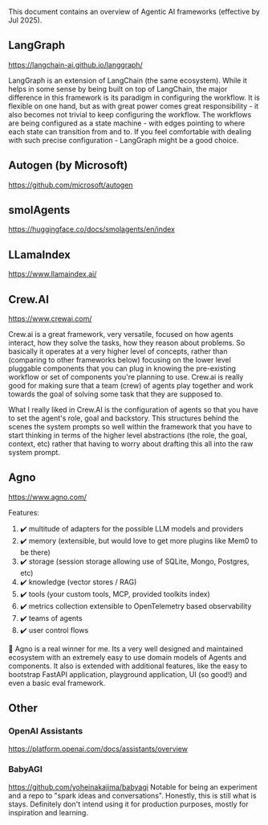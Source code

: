 This document contains an overview of Agentic AI frameworks (effective by Jul 2025).

## LangGraph
https://langchain-ai.github.io/langgraph/

LangGraph is an extension of LangChain (the same ecosystem). While it helps in some sense by being built on top of LangChain, the major difference in this framework is its paradigm in configuring the workflow. It is flexible on one hand, but as with great power comes great responsibility - it also becomes not trivial to keep configuring the workflow.
The workflows are being configured as a state machine - with edges pointing to where each state can transition from and to. If you feel comfortable with dealing with such precise configuration - LangGraph might be a good choice.

## Autogen (by Microsoft)
https://github.com/microsoft/autogen

## smolAgents
https://huggingface.co/docs/smolagents/en/index

## LLamaIndex
https://www.llamaindex.ai/

## Crew.AI
https://www.crewai.com/

Crew.ai is a great framework, very versatile, focused on how agents interact, how they solve the tasks, how they reason about problems. 
So basically it operates at a very higher level of concepts, rather than (comparing to other frameworks below) focusing on the lower level pluggable components that you can plug in knowing the pre-existing workflow or set of components you're planning to use.
Crew.ai is really good for making sure that a team (crew) of agents play together and work towards the goal of solving some task that they are supposed to.

What I really liked in Crew.AI is the configuration of agents so that you have to set the agent's role, goal and backstory. 
This structures behind the scenes the system prompts so well within the framework that you have to start thinking in terms of the higher level abstractions (the role, the goal, context, etc) rather that having to worry about drafting this all into the raw system prompt.

## Agno
https://www.agno.com/

Features:
1. ✔️ multitude of adapters for the possible LLM models and providers
2. ✔️ memory (extensible, but would love to get more plugins like Mem0 to be there)
3. ✔️ storage (session storage allowing use of SQLite, Mongo, Postgres, etc)
4. ✔️ knowledge (vector stores / RAG)
5. ✔️ tools (your custom tools, MCP, provided toolkits index)
6. ✔️ metrics collection extensible to OpenTelemetry based observability
7. ✔️ teams of agents
8. ✔️ user control flows

🌟 Agno is a real winner for me. Its a very well designed and maintained ecosystem with an extremely easy to use domain models of Agents and components. It also is extended with additional features, like the easy to bootstrap FastAPI application, playground application, UI (so good!) and even a basic eval framework.

## Other

### OpenAI Assistants
https://platform.openai.com/docs/assistants/overview

### BabyAGI
https://github.com/yoheinakajima/babyagi
Notable for being an experiment and a repo to "spark ideas and conversations". Honestly, this is still what is stays. Definitely don't intend using it for production purposes, mostly for inspiration and learning.
